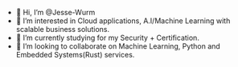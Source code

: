 - 👋 Hi, I’m @Jesse-Wurm
- 👀 I’m interested in Cloud applications, A.I/Machine Learning with scalable business solutions.
- 🌱 I’m currently studying for my Security + Certification.
- 💞️ I’m looking to collaborate on Machine Learning, Python and Embedded Systems(Rust) services.
<!---
Jesse-Wurm/Jesse-Wurm is a ✨ special ✨ repository because its `README.md` (this file) appears on your GitHub profile.
You can click the Preview link to take a look at your changes.
--->
